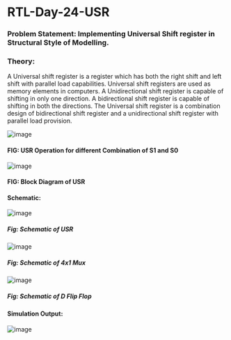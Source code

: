 # RTL-Day-24-USR
### Problem Statement: Implementing Universal Shift register in Structural Style of Modelling.
### Theory:
A Universal shift register is a register which has both the right shift and left 
shift with parallel load capabilities. Universal shift registers are used as 
memory elements in computers. A Unidirectional shift register is capable of 
shifting in only one direction. A bidirectional shift register is capable of 
shifting in both the directions. The Universal shift register is a combination 
design of bidirectional shift register and a unidirectional shift register with 
parallel load provision.

![image](https://github.com/tusharshenoy/RTL-Day-24-USR/assets/107348474/17e9e3fc-70ce-4787-9954-426574405dbf)
#### FIG: USR Operation for different Combination of S1 and S0

![image](https://github.com/tusharshenoy/RTL-Day-24-USR/assets/107348474/e7e4d8d2-c741-4ccd-97ba-17db8cd01467)
#### FIG: Block Diagram of USR

#### Schematic:
![image](https://github.com/tusharshenoy/RTL-Day-24-USR/assets/107348474/5d31dd57-8445-43c4-86e5-00519b83f232)
##### Fig: Schematic of USR
![image](https://github.com/tusharshenoy/RTL-Day-24-USR/assets/107348474/5f66bdff-48c3-4d71-8691-3198995c6574)
##### Fig: Schematic of 4x1 Mux
![image](https://github.com/tusharshenoy/RTL-Day-24-USR/assets/107348474/d92f98e6-1964-4882-8c13-8222115d0bfc)
##### Fig: Schematic of D Flip Flop
#### Simulation Output:
![image](https://github.com/tusharshenoy/RTL-Day-24-USR/assets/107348474/1132f347-1d37-4c0e-b548-309398271c68)
